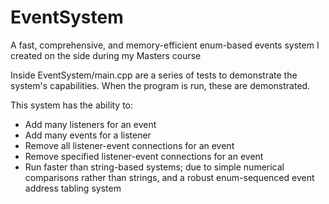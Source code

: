 # EventSystem
A fast, comprehensive, and memory-efficient enum-based events system I created on the side during my Masters course

Inside EventSystem/main.cpp are a series of tests to demonstrate the system's capabilities. When the program is run, these are demonstrated.

This system has the ability to:
* Add many listeners for an event
* Add many events for a listener
* Remove all listener-event connections for an event
* Remove specified listener-event connections for an event
* Run faster than string-based systems; due to simple numerical comparisons rather than strings, and a robust enum-sequenced event address tabling system
